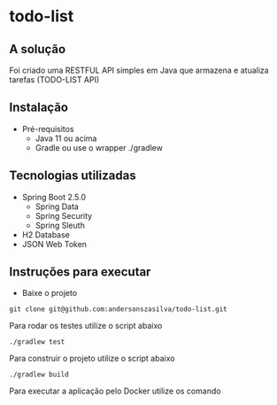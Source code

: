 # todo-list

## A solução
Foi criado uma RESTFUL API simples em Java que armazena e atualiza tarefas (TODO-LIST API)

## Instalação
- Pré-requisitos
    - Java 11 ou acima
    - Gradle ou use o wrapper ./gradlew

## Tecnologias utilizadas
    
- Spring Boot 2.5.0
    - Spring Data
    - Spring Security
    - Spring Sleuth
- H2 Database
- JSON Web Token

## Instruções para executar

- Baixe o projeto

```
git clone git@github.com:andersonszasilva/todo-list.git
```

Para rodar os testes utilize o script abaixo

```
./gradlew test
```

Para construir o projeto utilize o script abaixo

```
./gradlew build
```

Para executar a aplicação pelo Docker utilize os comando

```

```
